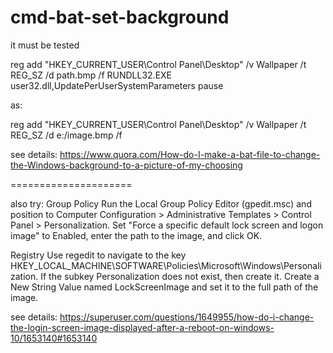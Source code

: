 # cmd-bat-set-background

it must be tested

reg add "HKEY_CURRENT_USER\Control Panel\Desktop" /v Wallpaper /t REG_SZ /d path.bmp /f 
RUNDLL32.EXE user32.dll,UpdatePerUserSystemParameters 
pause

as:

reg add "HKEY_CURRENT_USER\Control Panel\Desktop" /v Wallpaper /t REG_SZ /d e:/image.bmp /f 

see details:
https://www.quora.com/How-do-I-make-a-bat-file-to-change-the-Windows-background-to-a-picture-of-my-choosing

=====================

also try:
Group Policy
Run the Local Group Policy Editor (gpedit.msc) and position to Computer Configuration > Administrative Templates > Control Panel > Personalization. Set "Force a specific default lock screen and logon image" to Enabled, enter the path to the image, and click OK.

Registry
Use regedit to navigate to the key HKEY_LOCAL_MACHINE\SOFTWARE\Policies\Microsoft\Windows\Personalization. If the subkey Personalization does not exist, then create it. Create a New String Value named LockScreenImage and set it to the full path of the image.

see details:
https://superuser.com/questions/1649955/how-do-i-change-the-login-screen-image-displayed-after-a-reboot-on-windows-10/1653140#1653140
